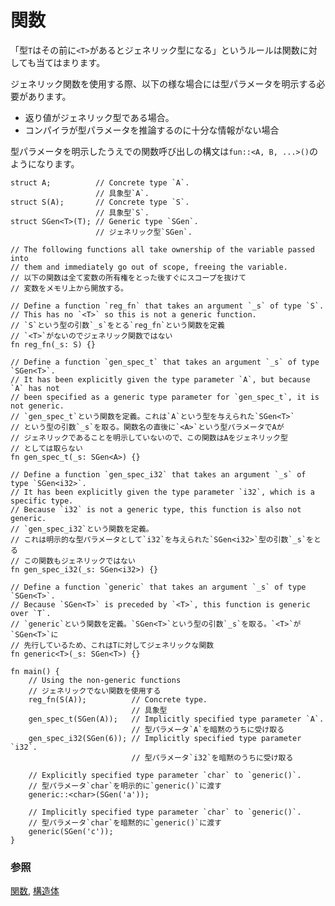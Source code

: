 <!--
# Functions
-->
# 関数

<!--
The same set of rules can be applied to functions: a type `T` becomes
generic when preceded by `<T>`.
-->
「型`T`はその前に`<T>`があるとジェネリック型になる」というルールは関数に対しても当てはまります。

<!--
Using generic functions sometimes requires explicitly specifying type 
parameters. This may be the case if the function is called where the return type 
is generic, or if the compiler doesn't have enough information to infer 
the necessary type parameters.
-->
ジェネリック関数を使用する際、以下の様な場合には型パラメータを明示する必要があります。

* 返り値がジェネリック型である場合。
* コンパイラが型パラメータを推論するのに十分な情報がない場合

<!--
A function call with explicitly specified type parameters looks like:
`fun::<A, B, ...>()`.
-->
型パラメータを明示したうえでの関数呼び出しの構文は`fun::<A, B, ...>()`のようになります。

```rust,editable
struct A;          // Concrete type `A`.
                   // 具象型`A`.
struct S(A);       // Concrete type `S`.
                   // 具象型`S`.
struct SGen<T>(T); // Generic type `SGen`.
                   // ジェネリック型`SGen`.

// The following functions all take ownership of the variable passed into
// them and immediately go out of scope, freeing the variable.
// 以下の関数は全て変数の所有権をとった後すぐにスコープを抜けて
// 変数をメモリ上から開放する。

// Define a function `reg_fn` that takes an argument `_s` of type `S`.
// This has no `<T>` so this is not a generic function.
// `S`という型の引数`_s`をとる`reg_fn`という関数を定義
// `<T>`がないのでジェネリック関数ではない
fn reg_fn(_s: S) {}

// Define a function `gen_spec_t` that takes an argument `_s` of type `SGen<T>`.
// It has been explicitly given the type parameter `A`, but because `A` has not 
// been specified as a generic type parameter for `gen_spec_t`, it is not generic.
// `gen_spec_t`という関数を定義。これは`A`という型を与えられた`SGen<T>`
// という型の引数`_s`を取る。関数名の直後に`<A>`という型パラメータでAが
// ジェネリックであることを明示していないので、この関数はAをジェネリック型
// としては取らない
fn gen_spec_t(_s: SGen<A>) {}

// Define a function `gen_spec_i32` that takes an argument `_s` of type `SGen<i32>`.
// It has been explicitly given the type parameter `i32`, which is a specific type.
// Because `i32` is not a generic type, this function is also not generic.
// `gen_spec_i32`という関数を定義。
// これは明示的な型パラメータとして`i32`を与えられた`SGen<i32>`型の引数`_s`をとる
// この関数もジェネリックではない
fn gen_spec_i32(_s: SGen<i32>) {}

// Define a function `generic` that takes an argument `_s` of type `SGen<T>`.
// Because `SGen<T>` is preceded by `<T>`, this function is generic over `T`.
// `generic`という関数を定義。`SGen<T>`という型の引数`_s`を取る。`<T>`が`SGen<T>`に
// 先行しているため、これはTに対してジェネリックな関数
fn generic<T>(_s: SGen<T>) {}

fn main() {
    // Using the non-generic functions
    // ジェネリックでない関数を使用する
    reg_fn(S(A));          // Concrete type.
                           // 具象型
    gen_spec_t(SGen(A));   // Implicitly specified type parameter `A`.
                           // 型パラメータ`A`を暗黙のうちに受け取る
    gen_spec_i32(SGen(6)); // Implicitly specified type parameter `i32`.
                           // 型パラメータ`i32`を暗黙のうちに受け取る

    // Explicitly specified type parameter `char` to `generic()`.
    // 型パラメータ`char`を明示的に`generic()`に渡す
    generic::<char>(SGen('a'));

    // Implicitly specified type parameter `char` to `generic()`.
    // 型パラメータ`char`を暗黙的に`generic()`に渡す
    generic(SGen('c'));
}
```

<!--
### See also:
-->
### 参照

<!--
[functions][fn] and [`struct`s][structs]
-->
[関数][fn], [構造体][structs]

[fn]: ../fn.md
[structs]: ../custom_types/structs.md
